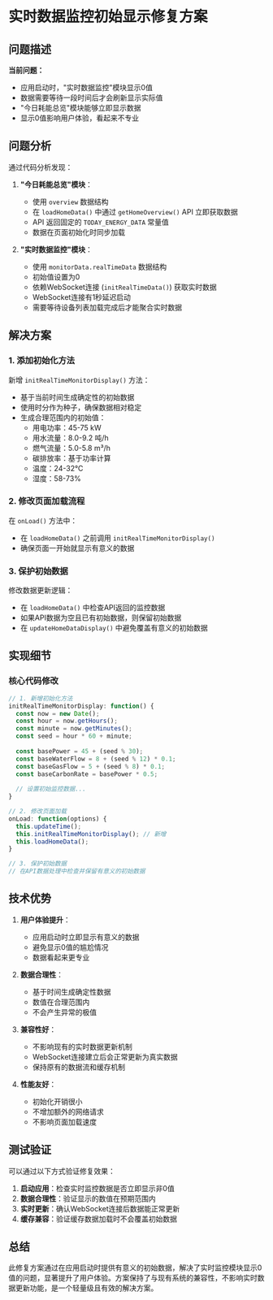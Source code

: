# 实时数据监控初始显示修复方案

## 问题描述

**当前问题：**
- 应用启动时，"实时数据监控"模块显示0值
- 数据需要等待一段时间后才会刷新显示实际值
- "今日耗能总览"模块能够立即显示数据
- 显示0值影响用户体验，看起来不专业

## 问题分析

通过代码分析发现：

1. **"今日耗能总览"模块**：
   - 使用 `overview` 数据结构
   - 在 `loadHomeData()` 中通过 `getHomeOverview()` API 立即获取数据
   - API 返回固定的 `TODAY_ENERGY_DATA` 常量值
   - 数据在页面初始化时同步加载

2. **"实时数据监控"模块**：
   - 使用 `monitorData.realTimeData` 数据结构
   - 初始值设置为0
   - 依赖WebSocket连接 (`initRealTimeData()`) 获取实时数据
   - WebSocket连接有1秒延迟启动
   - 需要等待设备列表加载完成后才能聚合实时数据

## 解决方案

### 1. 添加初始化方法

新增 `initRealTimeMonitorDisplay()` 方法：
- 基于当前时间生成确定性的初始数据
- 使用时分作为种子，确保数据相对稳定
- 生成合理范围内的初始值：
  - 用电功率：45-75 kW
  - 用水流量：8.0-9.2 吨/h
  - 燃气流量：5.0-5.8 m³/h
  - 碳排放率：基于功率计算
  - 温度：24-32°C
  - 湿度：58-73%

### 2. 修改页面加载流程

在 `onLoad()` 方法中：
- 在 `loadHomeData()` 之前调用 `initRealTimeMonitorDisplay()`
- 确保页面一开始就显示有意义的数据

### 3. 保护初始数据

修改数据更新逻辑：
- 在 `loadHomeData()` 中检查API返回的监控数据
- 如果API数据为空且已有初始数据，则保留初始数据
- 在 `updateHomeDataDisplay()` 中避免覆盖有意义的初始数据

## 实现细节

### 核心代码修改

```javascript
// 1. 新增初始化方法
initRealTimeMonitorDisplay: function() {
  const now = new Date();
  const hour = now.getHours();
  const minute = now.getMinutes();
  const seed = hour * 60 + minute;
  
  const basePower = 45 + (seed % 30);
  const baseWaterFlow = 8 + (seed % 12) * 0.1;
  const baseGasFlow = 5 + (seed % 8) * 0.1;
  const baseCarbonRate = basePower * 0.5;
  
  // 设置初始监控数据...
}

// 2. 修改页面加载
onLoad: function(options) {
  this.updateTime();
  this.initRealTimeMonitorDisplay(); // 新增
  this.loadHomeData();
}

// 3. 保护初始数据
// 在API数据处理中检查并保留有意义的初始数据
```

## 技术优势

1. **用户体验提升**：
   - 应用启动时立即显示有意义的数据
   - 避免显示0值的尴尬情况
   - 数据看起来更专业

2. **数据合理性**：
   - 基于时间生成确定性数据
   - 数值在合理范围内
   - 不会产生异常的极值

3. **兼容性好**：
   - 不影响现有的实时数据更新机制
   - WebSocket连接建立后会正常更新为真实数据
   - 保持原有的数据流和缓存机制

4. **性能友好**：
   - 初始化开销很小
   - 不增加额外的网络请求
   - 不影响页面加载速度

## 测试验证

可以通过以下方式验证修复效果：

1. **启动应用**：检查实时监控数据是否立即显示非0值
2. **数据合理性**：验证显示的数值在预期范围内
3. **实时更新**：确认WebSocket连接后数据能正常更新
4. **缓存兼容**：验证缓存数据加载时不会覆盖初始数据

## 总结

此修复方案通过在应用启动时提供有意义的初始数据，解决了实时监控模块显示0值的问题，显著提升了用户体验。方案保持了与现有系统的兼容性，不影响实时数据更新功能，是一个轻量级且有效的解决方案。

